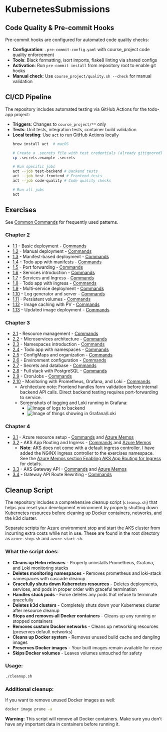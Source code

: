 # KubernetesSubmissions

## Code Quality & Pre-commit Hooks

Pre-commit hooks are configured for automated code quality checks:

- **Configuration**: `.pre-commit-config.yaml` with course_project code quality enforcement
- **Tools**: Black formatting, isort imports, flake8 linting via shared configs
- **Activation**: Run `pre-commit install` from repository root to enable git hooks
- **Manual check**: Use `course_project/quality.sh --check` for manual validation

## CI/CD Pipeline

The repository includes automated testing via GitHub Actions for the todo-app project:

- **Triggers**: Changes to `course_project/**` only
- **Tests**: Unit tests, integration tests, container build validation
- **Local testing**: Use `act` to run GitHub Actions locally
  ```bash
  brew install act  # macOS
  
  # Create a .secrets file with test credentials (already gitignored)
  cp .secrets.example .secrets
  
  # Run specific jobs
  act --job test-backend # Backend tests
  act --job test-frontend # Frontend tests
  act --job code-quality # Code quality checks
  
  # Run all jobs
  act
  ```

## Exercises

See [Common Commands](docs/exercises/common-commands.md) for frequently used patterns.

### Chapter 2

- [1.1](https://github.com/rjpalt/KubernetesMOOC/tree/1.1/log_output) - Basic deployment - [Commands](docs/exercises/1.1-commands.md)
- [1.2](https://github.com/rjpalt/KubernetesMOOC/tree/1.2/course_project/) - Manual deployment - [Commands](docs/exercises/1.2-commands.md)
- [1.3](https://github.com/rjpalt/KubernetesMOOC/tree/1.3/log_output) - Manifest-based deployment - [Commands](docs/exercises/1.3-commands.md)
- [1.4](https://github.com/rjpalt/KubernetesMOOC/tree/1.4/course_project/) - Todo app with manifests - [Commands](docs/exercises/1.4-commands.md)
- [1.5](https://github.com/rjpalt/KubernetesMOOC/tree/1.5/course_project/) - Port forwarding - [Commands](docs/exercises/1.5-commands.md)
- [1.6](https://github.com/rjpalt/KubernetesMOOC/tree/1.6/course_project/) - Services introduction - [Commands](docs/exercises/1.6-commands.md)
- [1.7](https://github.com/rjpalt/KubernetesMOOC/tree/1.7/log_output) - Services and Ingress - [Commands](docs/exercises/1.7-commands.md)
- [1.8](https://github.com/rjpalt/KubernetesMOOC/tree/1.8/course_project/) - Todo app with ingress - [Commands](docs/exercises/1.8-commands.md)
- [1.9](https://github.com/rjpalt/KubernetesMOOC/tree/1.9/ping-pong) - Multi-service deployment - [Commands](docs/exercises/1.9-commands.md)
- [1.10](https://github.com/rjpalt/KubernetesMOOC/tree/1.10/log_output) - Log generator and server - [Commands](docs/exercises/1.10-commands.md)
- [1.11](https://github.com/rjpalt/KubernetesMOOC/tree/1.11/ping-pong) - Persistent volumes - [Commands](docs/exercises/1.11-commands.md)
- [1.12](https://github.com/rjpalt/KubernetesMOOC/tree/1.12/course_project/todo-app) - Image caching with PV - [Commands](docs/exercises/1.12-commands.md)
- [1.13](https://github.com/rjpalt/KubernetesMOOC/tree/1.13/course_project/todo-app) - Updated image deployment - [Commands](docs/exercises/1.13-commands.md)

### Chapter 3

- [2.1](https://github.com/rjpalt/KubernetesMOOC/tree/2.1/ping-pong) - Resource management - [Commands](docs/exercises/2.1-commands.md)
- [2.2](https://github.com/rjpalt/KubernetesMOOC/tree/2.2/course_project) - Microservices architecture - [Commands](docs/exercises/2.2-commands.md)
- [2.3](https://github.com/rjpalt/KubernetesMOOC/tree/2.3/ping-pong) - Namespaces introduction - [Commands](docs/exercises/2.3-commands.md)
- [2.4](https://github.com/rjpalt/KubernetesMOOC/tree/2.4/course_project) - Todo app with namespaces - [Commands](docs/exercises/2.4-commands.md)
- [2.5](https://github.com/rjpalt/KubernetesMOOC/tree/2.5/ping-pong) - ConfigMaps and organization - [Commands](docs/exercises/2.5-commands.md)
- [2.6](https://github.com/rjpalt/KubernetesMOOC/tree/2.6/course_project) - Environment configuration - [Commands](docs/exercises/2.6-commands.md)
- [2.7](https://github.com/rjpalt/KubernetesMOOC/tree/2.7/ping-pong) - Secrets and database - [Commands](docs/exercises/2.7-commands.md)
- [2.8](https://github.com/rjpalt/KubernetesMOOC/tree/2.8/course_project) - Full stack with PostgreSQL - [Commands](docs/exercises/2.8-commands.md)
- [2.9](https://github.com/rjpalt/KubernetesMOOC/tree/2.9/course_project) - CronJobs - [Commands](docs/exercises/2.9-commands.md)
- [2.10](https://github.com/rjpalt/KubernetesMOOC/tree/2.10/course_project) - Monitoring with Prometheus, Grafana, and Loki - [Commands](docs/exercises/2.10-commands.md)
  - Architecture note: Frontend handles form validation before internal backend API calls. Direct backend testing requires port-forwarding to service.
  - Screenshots of logging and Loki running in Grafana:
    - ![Image of logs to backend](https://github.com/user-attachments/assets/a883577e-17bd-465f-aae4-c2c0fc1aa576)
    - ![Image of things showing in Grafana/Loki](https://github.com/user-attachments/assets/1cba766c-f513-4b75-8ccc-87f6e7c0d1fb) 

### Chapter 4

- [3.1](https://github.com/rjpalt/KubernetesMOOC/tree/3.1/ping-pong) - Azure resource setup - [Commands](docs/exercises/3.1-commands.md) and [Azure Memos](docs/azure/Azure-memos.md)
- [3.2](https://github.com/rjpalt/KubernetesMOOC/tree/3.2/ping-pong) - AKS App Routing and Ingress - [Commands](docs/exercises/3.2-commands.md) and [Azure Memos](docs/azure/Azure-memos.md)
  - **Note**: AKS does not come with a default ingress controller. I have added the NGINX ingress controller to the exercises namespace. See the [Azure Memos section Enabling AKS App Routing for Ingress](docs/azure/Azure-memos.md#enabling-aks-app-routing-for-ingress) for details.
- [3.3](https://github.com/rjpalt/KubernetesMOOC/tree/3.3/ping-pong) - AKS Gateway API - [Commands](docs/exercises/3.3-commands.md) and [Azure Memos](docs/azure/Azure-memos.md)
- [3.4](https://github.com/rjpalt/KubernetesMOOC/tree/3.4/ping-pong) - Gateway API Route Rewriting - [Commands](docs/exercises/3.4-commands.md)


## Cleanup Script

The repository includes a comprehensive cleanup script (`cleanup.sh`) that helps you reset your development environment by properly shutting down Kubernetes resources before cleaning up Docker containers, networks, and the k3d cluster.

Separate scripts for Azure environment stop and start the AKS cluster from incurring extra costs while not in use. These are found in the root directory as `azure-stop.sh` and `azure-start.sh`.

### What the script does:
- **Cleans up Helm releases** - Properly uninstalls Prometheus, Grafana, and Loki monitoring stacks
- **Deletes monitoring namespaces** - Removes prometheus and loki-stack namespaces with cascade cleanup
- **Gracefully shuts down Kubernetes resources** - Deletes deployments, services, and pods in proper order with graceful termination
- **Handles stuck pods** - Force deletes any pods that refuse to terminate gracefully
- **Deletes k3d clusters** - Completely shuts down your Kubernetes cluster after resource cleanup
- **Stops and removes all Docker containers** - Cleans up any running or stopped containers
- **Removes custom Docker networks** - Cleans up networking resources (preserves default networks)
- **Cleans up Docker system** - Removes unused build cache and dangling images
- **Preserves Docker images** - Your built images remain available for reuse
- **Skips Docker volumes** - Leaves volumes untouched for safety

### Usage:
```bash
./cleanup.sh
```

### Additional cleanup:
If you want to remove unused Docker images as well:
```bash
docker image prune -a
```

**Warning:** This script will remove all Docker containers. Make sure you don't have any important data in containers before running it.
